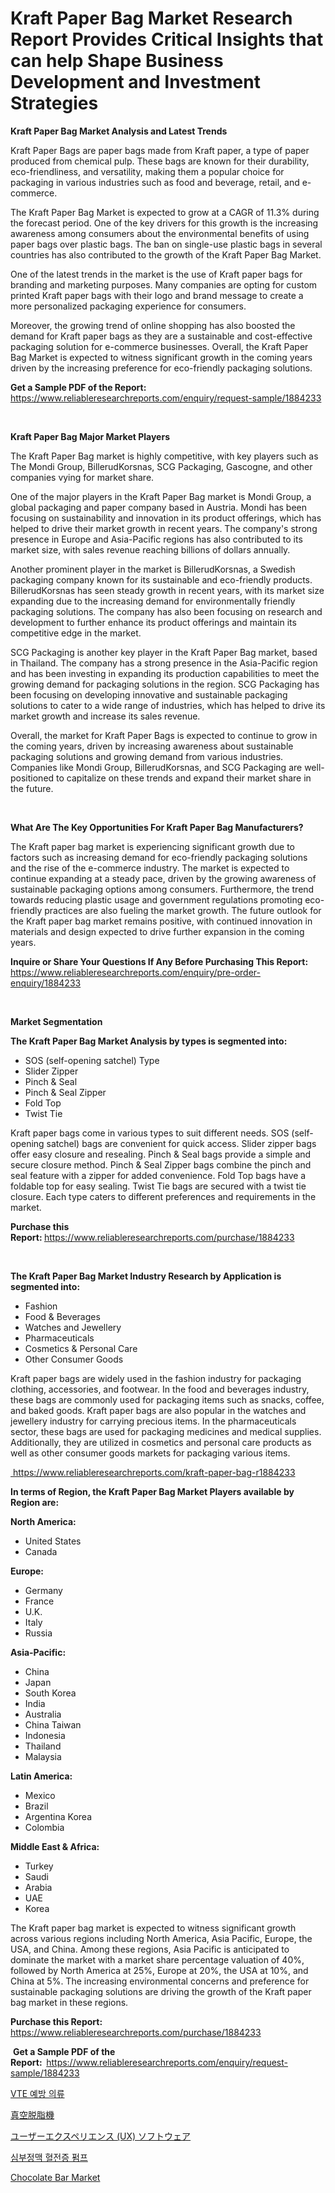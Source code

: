 <p><h1>Kraft Paper Bag Market Research Report Provides Critical Insights that can help Shape Business Development and Investment Strategies</h1></p><p><strong>Kraft Paper Bag Market Analysis and Latest Trends</strong></p>
<p><p>Kraft Paper Bags are paper bags made from Kraft paper, a type of paper produced from chemical pulp. These bags are known for their durability, eco-friendliness, and versatility, making them a popular choice for packaging in various industries such as food and beverage, retail, and e-commerce.</p><p>The Kraft Paper Bag Market is expected to grow at a CAGR of 11.3% during the forecast period. One of the key drivers for this growth is the increasing awareness among consumers about the environmental benefits of using paper bags over plastic bags. The ban on single-use plastic bags in several countries has also contributed to the growth of the Kraft Paper Bag Market.</p><p>One of the latest trends in the market is the use of Kraft paper bags for branding and marketing purposes. Many companies are opting for custom printed Kraft paper bags with their logo and brand message to create a more personalized packaging experience for consumers.</p><p>Moreover, the growing trend of online shopping has also boosted the demand for Kraft paper bags as they are a sustainable and cost-effective packaging solution for e-commerce businesses. Overall, the Kraft Paper Bag Market is expected to witness significant growth in the coming years driven by the increasing preference for eco-friendly packaging solutions.</p></p>
<p><strong>Get a Sample PDF of the Report:&nbsp;</strong> <a href="https://www.reliableresearchreports.com/enquiry/request-sample/1884233">https://www.reliableresearchreports.com/enquiry/request-sample/1884233</a></p>
<p>&nbsp;</p>
<p><strong>Kraft Paper Bag Major Market Players</strong></p>
<p><p>The Kraft Paper Bag market is highly competitive, with key players such as The Mondi Group, BillerudKorsnas, SCG Packaging, Gascogne, and other companies vying for market share. </p><p>One of the major players in the Kraft Paper Bag market is Mondi Group, a global packaging and paper company based in Austria. Mondi has been focusing on sustainability and innovation in its product offerings, which has helped to drive their market growth in recent years. The company's strong presence in Europe and Asia-Pacific regions has also contributed to its market size, with sales revenue reaching billions of dollars annually.</p><p>Another prominent player in the market is BillerudKorsnas, a Swedish packaging company known for its sustainable and eco-friendly products. BillerudKorsnas has seen steady growth in recent years, with its market size expanding due to the increasing demand for environmentally friendly packaging solutions. The company has also been focusing on research and development to further enhance its product offerings and maintain its competitive edge in the market.</p><p>SCG Packaging is another key player in the Kraft Paper Bag market, based in Thailand. The company has a strong presence in the Asia-Pacific region and has been investing in expanding its production capabilities to meet the growing demand for packaging solutions in the region. SCG Packaging has been focusing on developing innovative and sustainable packaging solutions to cater to a wide range of industries, which has helped to drive its market growth and increase its sales revenue.</p><p>Overall, the market for Kraft Paper Bags is expected to continue to grow in the coming years, driven by increasing awareness about sustainable packaging solutions and growing demand from various industries. Companies like Mondi Group, BillerudKorsnas, and SCG Packaging are well-positioned to capitalize on these trends and expand their market share in the future.</p></p>
<p>&nbsp;</p>
<p><strong>What Are The Key Opportunities For Kraft Paper Bag Manufacturers?</strong></p>
<p><p>The Kraft paper bag market is experiencing significant growth due to factors such as increasing demand for eco-friendly packaging solutions and the rise of the e-commerce industry. The market is expected to continue expanding at a steady pace, driven by the growing awareness of sustainable packaging options among consumers. Furthermore, the trend towards reducing plastic usage and government regulations promoting eco-friendly practices are also fueling the market growth. The future outlook for the Kraft paper bag market remains positive, with continued innovation in materials and design expected to drive further expansion in the coming years.</p></p>
<p><strong>Inquire or Share Your Questions If Any Before Purchasing This Report:</strong> <a href="https://www.reliableresearchreports.com/enquiry/pre-order-enquiry/1884233">https://www.reliableresearchreports.com/enquiry/pre-order-enquiry/1884233</a></p>
<p>&nbsp;</p>
<p><strong>Market Segmentation</strong></p>
<p><strong>The Kraft Paper Bag Market Analysis by types is segmented into:</strong></p>
<p><ul><li>SOS (self-opening satchel) Type</li><li>Slider Zipper</li><li>Pinch & Seal</li><li>Pinch & Seal Zipper</li><li>Fold Top</li><li>Twist Tie</li></ul></p>
<p><p>Kraft paper bags come in various types to suit different needs. SOS (self-opening satchel) bags are convenient for quick access. Slider zipper bags offer easy closure and resealing. Pinch & Seal bags provide a simple and secure closure method. Pinch & Seal Zipper bags combine the pinch and seal feature with a zipper for added convenience. Fold Top bags have a foldable top for easy sealing. Twist Tie bags are secured with a twist tie closure. Each type caters to different preferences and requirements in the market.</p></p>
<p><strong>Purchase this Report:&nbsp;</strong><a href="https://www.reliableresearchreports.com/purchase/1884233">https://www.reliableresearchreports.com/purchase/1884233</a></p>
<p>&nbsp;</p>
<p><strong>The Kraft Paper Bag Market Industry Research by Application is segmented into:</strong></p>
<p><ul><li>Fashion</li><li>Food & Beverages</li><li>Watches and Jewellery</li><li>Pharmaceuticals</li><li>Cosmetics & Personal Care</li><li>Other Consumer Goods</li></ul></p>
<p><p>Kraft paper bags are widely used in the fashion industry for packaging clothing, accessories, and footwear. In the food and beverages industry, these bags are commonly used for packaging items such as snacks, coffee, and baked goods. Kraft paper bags are also popular in the watches and jewellery industry for carrying precious items. In the pharmaceuticals sector, these bags are used for packaging medicines and medical supplies. Additionally, they are utilized in cosmetics and personal care products as well as other consumer goods markets for packaging various items.</p></p>
<p><a href="https://www.reliableresearchreports.com/kraft-paper-bag-r1884233">&nbsp;https://www.reliableresearchreports.com/kraft-paper-bag-r1884233</a></p>
<p><strong>In terms of Region, the Kraft Paper Bag Market Players available by Region are:</strong></p>
<p>
    <p> <strong> North America: </strong>
        <ul>
            <li>United States</li>
            <li>Canada</li>
        </ul>
        </p> 
    <p> <strong> Europe: </strong>
        <ul>
            <li>Germany</li>
            <li>France</li>
            <li>U.K.</li>
            <li>Italy</li>
            <li>Russia</li>
        </ul>
        </p> 
    <p> <strong> Asia-Pacific: </strong>
        <ul>
            <li>China</li>
            <li>Japan</li>
            <li>South Korea</li>
            <li>India</li>
            <li>Australia</li>
            <li>China Taiwan</li>
            <li>Indonesia</li>
            <li>Thailand</li>
            <li>Malaysia</li>
        </ul>
        </p> 
    <p> <strong> Latin America: </strong>
        <ul>
            <li>Mexico</li>
            <li>Brazil</li>
            <li>Argentina Korea</li>
            <li>Colombia</li>
        </ul>
        </p> 
    <p> <strong> Middle East & Africa: </strong>
        <ul>
            <li>Turkey</li>
            <li>Saudi</li>
            <li>Arabia</li>
            <li>UAE</li>
            <li>Korea</li>
        </ul>
    </p>
    </p>
<p><p>The Kraft paper bag market is expected to witness significant growth across various regions including North America, Asia Pacific, Europe, the USA, and China. Among these regions, Asia Pacific is anticipated to dominate the market with a market share percentage valuation of 40%, followed by North America at 25%, Europe at 20%, the USA at 10%, and China at 5%. The increasing environmental concerns and preference for sustainable packaging solutions are driving the growth of the Kraft paper bag market in these regions.</p></p>
<p><strong>Purchase this Report: </strong><a href="https://www.reliableresearchreports.com/purchase/1884233">https://www.reliableresearchreports.com/purchase/1884233</a></p>
<p>&nbsp;<strong>Get a Sample PDF of the Report:&nbsp;&nbsp;</strong><a href="https://www.reliableresearchreports.com/enquiry/request-sample/1884233">https://www.reliableresearchreports.com/enquiry/request-sample/1884233</a></p>
<p><strong></strong></p>
<p><p><a href="https://github.com/nicolaseller56452023/Market-Research-Report-List-1/blob/main/2087700150028.md">VTE 예방 의류</a></p><p><a href="https://github.com/JoanaNitzsche/Market-Research-Report-List-1/blob/main/7041510142214.md">真空脱脂機</a></p><p><a href="https://github.com/LenoraKris2023/Market-Research-Report-List-1/blob/main/3103977142213.md">ユーザーエクスペリエンス (UX) ソフトウェア</a></p><p><a href="https://github.com/joyliyu/Market-Research-Report-List-1/blob/main/7438682150027.md">심부정맥 혈전증 펌프</a></p><p><a href="https://github.com/Paul14Anderson63/Market-Research-Report-List-4/blob/main/chocolate-bar-market.md">Chocolate Bar Market</a></p></p>